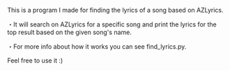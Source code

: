 This is a program I made for finding the lyrics of a song based on AZLyrics.

・It will search on AZLyrics for a specific song and print the lyrics for
the top result based on the given song's name.

・For more info about how it works you can see find_lyrics.py.

Feel free to use it :)
